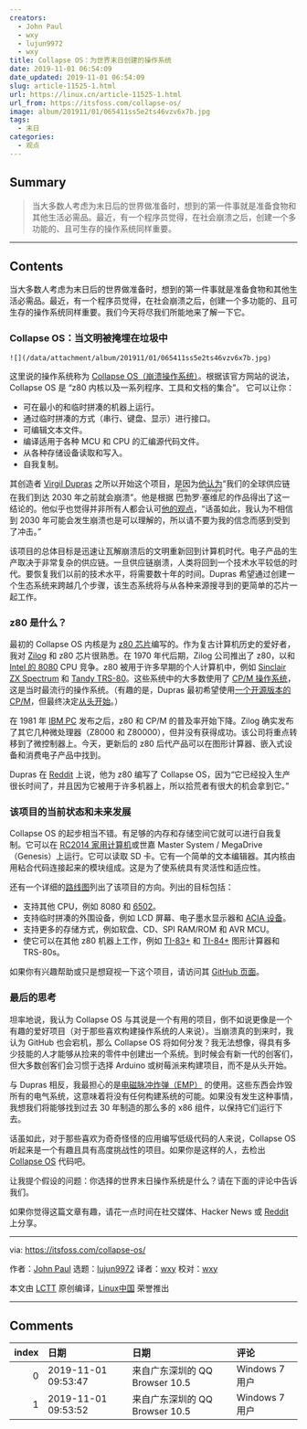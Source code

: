 ```yaml
---
creators:
  - John Paul
  - wxy
  - lujun9972
  - wxy
title: Collapse OS：为世界末日创建的操作系统
date: 2019-11-01 06:54:09
date_updated: 2019-11-01 06:54:09
slug: article-11525-1.html
url: https://linux.cn/article-11525-1.html
url_from: https://itsfoss.com/collapse-os/
image: album/201911/01/065411ss5e2ts46vzv6x7b.jpg
tags:
  - 末日
categories:
  - 观点
---
```


## Summary

> 当大多数人考虑为末日后的世界做准备时，想到的第一件事就是准备食物和其他生活必需品。最近，有一个程序员觉得，在社会崩溃之后，创建一个多功能的、且可生存的操作系统同样重要。

***

<!-- more -->

## Contents

当大多数人考虑为末日后的世界做准备时，想到的第一件事就是准备食物和其他生活必需品。最近，有一个程序员觉得，在社会崩溃之后，创建一个多功能的、且可生存的操作系统同样重要。我们今天将尽我们所能地来了解一下它。

### Collapse OS：当文明被掩埋在垃圾中

`![](/data/attachment/album/201911/01/065411ss5e2ts46vzv6x7b.jpg)`

这里说的操作系统称为 [Collapse OS（崩溃操作系统）](https://collapseos.org/)。根据该官方网站的说法，Collapse OS 是 “z80 内核以及一系列程序、工具和文档的集合”。 它可以让你：

* 可在最小的和临时拼凑的机器上运行。
* 通过临时拼凑的方式（串行、键盘、显示）进行接口。
* 可编辑文本文件。
* 编译适用于各种 MCU 和 CPU 的汇编源代码文件。
* 从各种存储设备读取和写入。
* 自我复制。

其创造者 [Virgil Dupras](https://github.com/hsoft) 之所以开始这个项目，是因为[他认为](https://collapseos.org/why.html)“我们的全球供应链在我们到达 2030 年之前就会崩溃”。他是根据<ruby> 巴勃罗·塞维尼 <rt>  Pablo Servigne </rt></ruby>的作品得出了这一结论的。他似乎也觉得并非所有人都会认可[他的观点](https://collapseos.org/why.html)，“话虽如此，我认为不相信到 2030 年可能会发生崩溃也是可以理解的，所以请不要为我的信念而感到受到了冲击。”

该项目的总体目标是迅速让瓦解崩溃后的文明重新回到计算机时代。电子产品的生产取决于非常复杂的供应链。一旦供应链崩溃，人类将回到一个技术水平较低的时代。要恢复我们以前的技术水平，将需要数十年的时间。Dupras 希望通过创建一个生态系统来跨越几个步骤，该生态系统将与从各种来源搜寻到的更简单的芯片一起工作。

### z80 是什么？

最初的 Collapse OS 内核是为 [z80 芯片](https://en.m.wikipedia.org/wiki/Z80)编写的。作为复古计算机历史的爱好者，我对 [Zilog](https://en.wikipedia.org/wiki/Zilog) 和 z80 芯片很熟悉。在 1970 年代后期，Zilog 公司推出了 z80，以和 [Intel 的 8080](https://en.wikipedia.org/wiki/Intel_8080) CPU 竞争。z80 被用于许多早期的个人计算机中，例如 [Sinclair ZX Spectrum](https://en.wikipedia.org/wiki/ZX_Spectrum) 和 [Tandy TRS-80](https://en.wikipedia.org/wiki/TRS-80)。这些系统中的大多数使用了 [CP/M 操作系统](https://en.wikipedia.org/wiki/CP/M)，这是当时最流行的操作系统。（有趣的是，Dupras 最初希望使用[一个开源版本的 CP/M](https://github.com/davidgiven/cpmish)，但最终决定[从头开始](https://github.com/hsoft/collapseos/issues/52)。）

在 1981 年 [IBM PC](https://en.wikipedia.org/wiki/IBM_Personal_Computer) 发布之后，z80 和 CP/M 的普及率开始下降。Zilog 确实发布了其它几种微处理器（Z8000 和 Z80000），但并没有获得成功。该公司将重点转移到了微控制器上。今天，更新后的 z80 后代产品可以在图形计算器、嵌入式设备和消费电子产品中找到。

Dupras 在 [Reddit](https://old.reddit.com/r/collapse/comments/dejmvz/collapse_os_bootstrap_postcollapse_technology/f2w3sid/?st=k1gujoau&sh=1b344da9) 上说，他为 z80 编写了 Collapse OS，因为“它已经投入生产很长时间了，并且因为它被用于许多机器上，所以拾荒者有很大的机会拿到它。”

### 该项目的当前状态和未来发展

Collapse OS 的起步相当不错。有足够的内存和存储空间它就可以进行自我复制。它可以在 [RC2014 家用计算机](https://rc2014.co.uk/)或世嘉 Master System / MegaDrive（Genesis）上运行。它可以读取 SD 卡。它有一个简单的文本编辑器。其内核由用粘合代码连接起来的模块组成。这是为了使系统具有灵活性和适应性。

还有一个详细的[路线图](https://collapseos.org/roadmap.html)列出了该项目的方向。列出的目标包括：

* 支持其他 CPU，例如 8080 和 [6502](https://en.wikipedia.org/wiki/MOS_Technology_6502)。
* 支持临时拼凑的外围设备，例如 LCD 屏幕、电子墨水显示器和 [ACIA 设备](https://en.wikipedia.org/wiki/MOS_Technology_6551)。
* 支持更多的存储方式，例如软盘、CD、SPI RAM/ROM 和 AVR MCU。
* 使它可以在其他 z80 机器上工作，例如 [TI-83+](https://en.wikipedia.org/wiki/TI-83_series#TI-83_Plus) 和 [TI-84+](https://en.wikipedia.org/wiki/TI-84_Plus_series) 图形计算器和 TRS-80s。

如果你有兴趣帮助或只是想窥视一下这个项目，请访问其 [GitHub 页面](https://github.com/hsoft/collapseos)。

### 最后的思考

坦率地说，我认为 Collapse OS 与其说是一个有用的项目，倒不如说更像是一个有趣的爱好项目（对于那些喜欢构建操作系统的人来说）。当崩溃真的到来时，我认为 GitHub 也会宕机，那么 Collapse OS 将如何分发？我无法想像，得具有多少技能的人才能够从捡来的零件中创建出一个系统。到时候会有新一代的创客们，但大多数创客们会习惯于选择 Arduino 或树莓派来构建项目，而不是从头开始。

与 Dupras 相反，我最担心的是[电磁脉冲炸弹（EMP）](https://en.wikipedia.org/wiki/Electromagnetic_pulse) 的使用。这些东西会炸毁所有的电气系统，这意味着将没有任何构建系统的可能。如果没有发生这种事情，我想我们将能够找到过去 30 年制造的那么多的 x86 组件，以保持它们运行下去。

话虽如此，对于那些喜欢为奇奇怪怪的应用编写低级代码的人来说，Collapse OS 听起来是一个有趣且具有高度挑战性的项目。如果你是这样的人，去检出 [Collapse OS](https://collapseos.org/) 代码吧。

让我提个假设的问题：你选择的世界末日操作系统是什么？请在下面的评论中告诉我们。

如果你觉得这篇文章有趣，请花一点时间在社交媒体、Hacker News 或 [Reddit](https://reddit.com/r/linuxusersgroup) 上分享。

---

via: <https://itsfoss.com/collapse-os/>

作者：[John Paul](https://itsfoss.com/author/john/) 选题：[lujun9972](https://github.com/lujun9972) 译者：[wxy](https://github.com/wxy) 校对：[wxy](https://github.com/wxy)

本文由 [LCTT](https://github.com/LCTT/TranslateProject) 原创编译，[Linux中国](https://linux.cn/) 荣誉推出

***

## Comments

|   index | 日期                | 日期                                          | 评论     |
|--------:|:--------------------|:----------------------------------------------|:---------|
|       0 | 2019-11-01 09:53:47 | 来自广东深圳的 QQ Browser 10.5|Windows 7 用户 | 末日吗》 |
|       1 | 2019-11-01 09:53:52 | 来自广东深圳的 QQ Browser 10.5|Windows 7 用户 | 末日吗》 |
